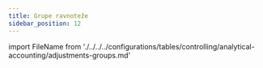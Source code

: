 ```yaml
---
title: Grupe ravnoteže
sidebar_position: 12
---
```


import FileName from './../../../configurations/tables/controlling/analytical-accounting/adjustments-groups.md'
 
<FileName />
